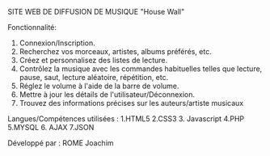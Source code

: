 
SITE WEB DE DIFFUSION DE MUSIQUE
"House Wall"


Fonctionnalité:

1. Connexion/Inscription.
2. Recherchez vos morceaux, artistes, albums préférés, etc.
3. Créez et personnalisez des listes de lecture.
4. Contrôlez la musique avec les commandes habituelles telles que lecture, pause, saut, lecture aléatoire, répétition, etc.
5. Réglez le volume à l'aide de la barre de volume.
6. Mettre à jour les détails de l'utilisateur/Déconnexion.
7. Trouvez des informations précises sur les auteurs/artiste musicaux 


Langues/Compétences utilisées :
1.HTML5
2.CSS3
3. Javascript
4.PHP
5.MYSQL
6. AJAX
7.JSON



Développé par : ROME Joachim
